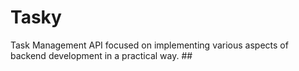 # Tasky
Task Management API focused on implementing various aspects of backend development in a practical way.  ##
